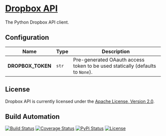 # [Dropbox API](http://dropbox-api.hive.pt)

The Python Dropbox API client.

## Configuration

| Name | Type | Description |
| ----- | ----- | ----- |
| **DROPBOX_TOKEN** | `str` | Pre-generated OAauth access token to be used statically (defaults to `None`). |

## License

Dropbox API is currently licensed under the [Apache License, Version 2.0](http://www.apache.org/licenses/).

## Build Automation

[![Build Status](https://travis-ci.com/hivesolutions/dropbox_api.svg?branch=master)](https://travis-ci.com/hivesolutions/dropbox_api)
[![Coverage Status](https://coveralls.io/repos/hivesolutions/dropbox_api/badge.svg?branch=master)](https://coveralls.io/r/hivesolutions/dropbox_api?branch=master)
[![PyPi Status](https://img.shields.io/pypi/v/dropbox_api.svg)](https://pypi.python.org/pypi/dropbox_api)
[![License](https://img.shields.io/badge/license-Apache%202.0-blue.svg)](https://www.apache.org/licenses/)
